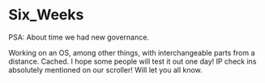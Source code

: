 # Six_Weeks
PSA: About time we had new governance. 

Working on an OS, among other things, with interchangeable parts from a distance. Cached. I hope some people will test it out one day! IP check ins absolutely mentioned on our scroller! Will let you all know. 

